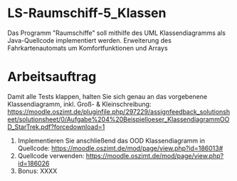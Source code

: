 # LS-Raumschiff-5_Klassen
Das Programm "Raumschiffe" soll mithilfe des UML Klassendiagramms als Java-Quellcode implementiert werden.
Erweiterung des Fahrkartenautomats um Komfortfunktionen und Arrays

# Arbeitsauftrag
Damit alle Tests klappen, halten Sie sich genau an das vorgebenene Klassendiagramm, inkl. Groß- & Kleinschreibung: https://moodle.oszimt.de/pluginfile.php/297229/assignfeedback_solutionsheet/solutionsheet/0/Aufgabe%204%20Beispielloeser_KlassendiagrammOOD_StarTrek.pdf?forcedownload=1
1. Implementieren Sie anschließend das OOD Klassendiagramm in Quellcode: https://moodle.oszimt.de/mod/page/view.php?id=186013#
2. Quellcode verwenden: https://moodle.oszimt.de/mod/page/view.php?id=186026
3. Bonus: XXXX